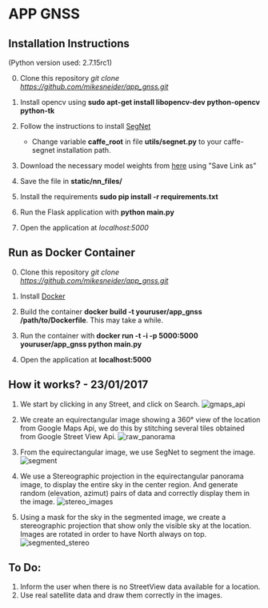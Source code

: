 # APP GNSS

## Installation Instructions
(Python version used: 2.7.15rc1)

0. Clone this repository *git clone https://github.com/mikesneider/app_gnss.git*

1. Install opencv using **sudo apt-get install libopencv-dev python-opencv python-tk**

2. Follow the instructions to install [SegNet](https://github.com/alexgkendall/caffe-segnet)
    * Change variable **caffe_root** in file **utils/segnet.py** to your caffe-segnet installation path.

3. Download the necessary model weights from [here](http://mi.eng.cam.ac.uk/%7Eagk34/resources/SegNet/segnet_weights_driving_webdemo.caffemodel) using "Save Link as"

4. Save the file in **static/nn_files/**

5. Install the requirements **sudo pip install -r requirements.txt**

6. Run the Flask application with **python main.py**

7. Open the application at *localhost:5000*

## Run as Docker Container

0. Clone this repository *git clone https://github.com/mikesneider/app_gnss.git*

1. Install [Docker](https://docs.docker.com/engine/installation/)

2. Build the container **docker build -t youruser/app_gnss /path/to/Dockerfile**. This may take a while.

3. Run the container with **docker run -t -i -p 5000:5000 youruser/app_gnss python main.py**

4. Open the application at **localhost:5000**

## How it works? - 23/01/2017

1. We start by clicking in any Street, and click on Search. 
![gmaps_api](https://raw.githubusercontent.com/sandiego206/app_gnss/master/static/images/readme_images/gmaps_api.jpg)

2. We create an equirectangular image showing a 360° view of the location from Google Maps Api, we do this by stitching several tiles obtained from Google Street View Api.
![raw_panorama](https://raw.githubusercontent.com/sandiego206/app_gnss/master/static/images/readme_images/panorama.jpg)

3. From the equirectangular image, we use SegNet to segment the image.
![segment](https://raw.githubusercontent.com/sandiego206/app_gnss/master/static/images/readme_images/segmented.jpg)

4. We use a Stereographic projection in the equirectangular panorama image, to display the entire sky in the center region.
   And generate random (elevation, azimut) pairs of data and correctly display them in the image.
![stereo_images](https://raw.githubusercontent.com/sandiego206/app_gnss/master/static/images/readme_images/stereo.jpg)

5. Using a mask for the sky in the segmented image, we create a stereographic projection that show only the visible sky at the location. Images are rotated in order to have North always on top.
![segmented_stereo](https://raw.githubusercontent.com/sandiego206/app_gnss/master/static/images/readme_images/segmented_stereo.jpg)

## To Do:
1. Inform the user when there is no StreetView data available for a location.
2. Use real satellite data and draw them correctly in the images.

